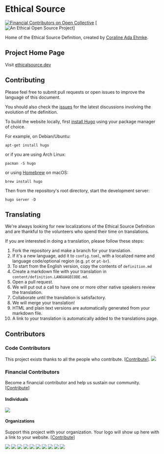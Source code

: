 # Ethical Source
[![Financial Contributors on Open Collective](https://opencollective.com/ethical-source/all/badge.svg?label=financial+contributors)](https://opencollective.com/ethical-source) [![An Ethical Open Source Project](https://img.shields.io/badge/open-ethical-%234baaaa)]

Home of the Ethical Source Definition, created by [Coraline Ada Ehmke](https://where.coraline.codes/).

## Project Home Page

Visit [ethicalsource.dev](https://ethicalsource.dev/)

## Contributing

Please feel free to submit pull requests or open issues to improve the language
of this document.

You should also check the [issues](https://github.com/ContributorCovenant/ethicalsource/issues)
for the latest discussions involving the evolution of the definition.

To build the website locally, first [install Hugo](https://gohugo.io/getting-started/installing)
using your package manager of choice.

For example, on Debian/Ubuntu:
```
apt-get install hugo
```

or if you are using Arch Linux:
```
pacman -S hugo
```

or using [Homebrew](https://brew.sh) on macOS:
```
brew install hugo
```

Then from the repository's root directory, start the development server:
```
hugo server -D
```

## Translating

We're always looking for new localizations of the Ethical Source Definition and are thankful to the volunteers who spend their time on translations.

If you are interested in doing a translation, please follow these steps:

1. Fork the repository and make a branch for your translation.
1. If it's a new language, add it to `config.toml`,
  with a localized name and language code/optional region (e.g. `pt` or `pt-br`).
1. To start from the English version, copy the contents of `definition.md`
1. Create a markdown file with your translation in `content/definition.LANGUAGECODE.md`.
1. Open a pull request.
1. We will put out a call to have one or more other native speakers review the translation.
1. Collaborate until the translation is satisfactory.
1. We will merge your translation!
1. HTML and plain text versions are automatically generated from your markdown file.
1. A link to your translation is automatically added to the translations page.

## Contributors

### Code Contributors

This project exists thanks to all the people who contribute. [[Contribute](CONTRIBUTING.md)].
<a href="https://github.com/EthicalSource/ethicalsource.dev/graphs/contributors"><img src="https://opencollective.com/ethical-source/contributors.svg?width=890&button=false" /></a>

### Financial Contributors

Become a financial contributor and help us sustain our community. [[Contribute](https://opencollective.com/ethical-source/contribute)]

#### Individuals

<a href="https://opencollective.com/ethical-source"><img src="https://opencollective.com/ethical-source/individuals.svg?width=890"></a>

#### Organizations

Support this project with your organization. Your logo will show up here with a link to your website. [[Contribute](https://opencollective.com/ethical-source/contribute)]

<a href="https://opencollective.com/ethical-source/organization/0/website"><img src="https://opencollective.com/ethical-source/organization/0/avatar.svg"></a>
<a href="https://opencollective.com/ethical-source/organization/1/website"><img src="https://opencollective.com/ethical-source/organization/1/avatar.svg"></a>
<a href="https://opencollective.com/ethical-source/organization/2/website"><img src="https://opencollective.com/ethical-source/organization/2/avatar.svg"></a>
<a href="https://opencollective.com/ethical-source/organization/3/website"><img src="https://opencollective.com/ethical-source/organization/3/avatar.svg"></a>
<a href="https://opencollective.com/ethical-source/organization/4/website"><img src="https://opencollective.com/ethical-source/organization/4/avatar.svg"></a>
<a href="https://opencollective.com/ethical-source/organization/5/website"><img src="https://opencollective.com/ethical-source/organization/5/avatar.svg"></a>
<a href="https://opencollective.com/ethical-source/organization/6/website"><img src="https://opencollective.com/ethical-source/organization/6/avatar.svg"></a>
<a href="https://opencollective.com/ethical-source/organization/7/website"><img src="https://opencollective.com/ethical-source/organization/7/avatar.svg"></a>
<a href="https://opencollective.com/ethical-source/organization/8/website"><img src="https://opencollective.com/ethical-source/organization/8/avatar.svg"></a>
<a href="https://opencollective.com/ethical-source/organization/9/website"><img src="https://opencollective.com/ethical-source/organization/9/avatar.svg"></a>

